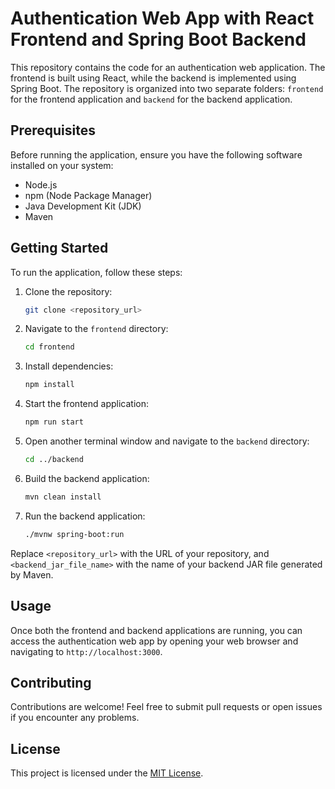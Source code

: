 # Authentication Web App with React Frontend and Spring Boot Backend

This repository contains the code for an authentication web application. The frontend is built using React, while the backend is implemented using Spring Boot. The repository is organized into two separate folders: `frontend` for the frontend application and `backend` for the backend application.

## Prerequisites

Before running the application, ensure you have the following software installed on your system:

- Node.js
- npm (Node Package Manager)
- Java Development Kit (JDK)
- Maven

## Getting Started

To run the application, follow these steps:

1. Clone the repository:

    ```bash
    git clone <repository_url>
    ```

2. Navigate to the `frontend` directory:

    ```bash
    cd frontend
    ```

3. Install dependencies:

    ```bash
    npm install
    ```

4. Start the frontend application:

    ```bash
    npm run start
    ```

5. Open another terminal window and navigate to the `backend` directory:

    ```bash
    cd ../backend
    ```

6. Build the backend application:

    ```bash
    mvn clean install
    ```

7. Run the backend application:

    ```bash
    ./mvnw spring-boot:run
    ```

Replace `<repository_url>` with the URL of your repository, and `<backend_jar_file_name>` with the name of your backend JAR file generated by Maven.

## Usage

Once both the frontend and backend applications are running, you can access the authentication web app by opening your web browser and navigating to `http://localhost:3000`.

## Contributing

Contributions are welcome! Feel free to submit pull requests or open issues if you encounter any problems.

## License

This project is licensed under the [MIT License](LICENSE).
